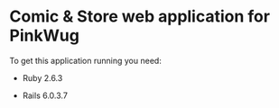 # Comic & Store web application for PinkWug


To get this application running you need:

* Ruby 2.6.3

* Rails 6.0.3.7